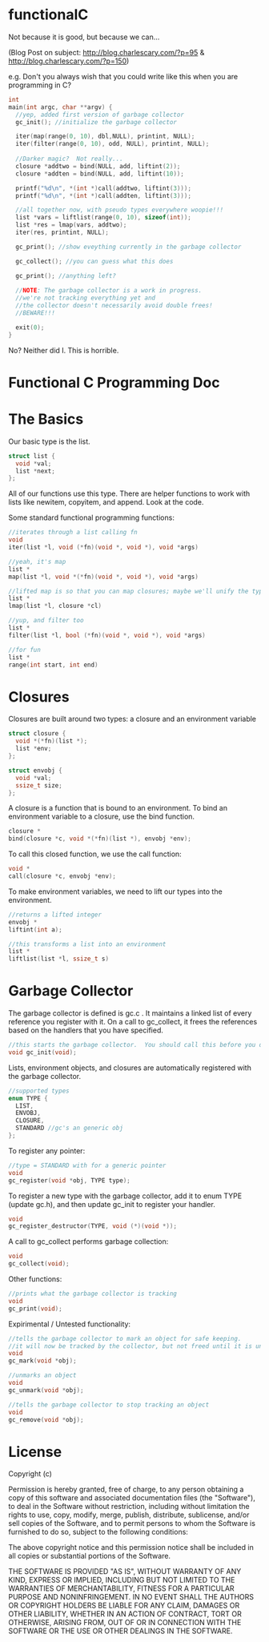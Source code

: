 functionalC
===========

Not because it is good, but because we can... 

(Blog Post on subject: http://blog.charlescary.com/?p=95 & http://blog.charlescary.com/?p=150)

e.g. Don't you always wish that you could write like this when you are programming in C?

```c
int
main(int argc, char **argv) {
  //yep, added first version of garbage collector
  gc_init(); //initialize the garbage collector

  iter(map(range(0, 10), dbl,NULL), printint, NULL);
  iter(filter(range(0, 10), odd, NULL), printint, NULL); 
  
  //Darker magic?  Not really...
  closure *addtwo = bind(NULL, add, liftint(2));
  closure *addten = bind(NULL, add, liftint(10));

  printf("%d\n", *(int *)call(addtwo, liftint(3)));
  printf("%d\n", *(int *)call(addten, liftint(3)));

  //all together now, with pseudo types everywhere woopie!!!
  list *vars = liftlist(range(0, 10), sizeof(int));
  list *res = lmap(vars, addtwo);
  iter(res, printint, NULL);

  gc_print(); //show eveything currently in the garbage collector

  gc_collect(); //you can guess what this does

  gc_print(); //anything left?
  
  //NOTE: The garbage collector is a work in progress.  
  //we're not tracking everything yet and 
  //the collector doesn't necessarily avoid double frees!
  //BEWARE!!!

  exit(0);
}

```

No?  Neither did I.  This is horrible.  

Functional C Programming Doc
============================

# The Basics

Our basic type is the list.

```c
struct list {
  void *val;
  list *next;
};
```

All of our functions use this type.  There are helper functions to work with lists like newitem, copyitem, and append.  Look at the code.

Some standard functional programming functions:

```c
//iterates through a list calling fn
void
iter(list *l, void (*fn)(void *, void *), void *args)
```
```c
//yeah, it's map
list *
map(list *l, void *(*fn)(void *, void *), void *args)
```

```c
//lifted map is so that you can map closures; maybe we'll unify the type system later...
list *
lmap(list *l, closure *cl)
```

```c
//yup, and filter too
list *
filter(list *l, bool (*fn)(void *, void *), void *args)
```

```c
//for fun
list *
range(int start, int end)
```

# Closures

Closures are built around two types: a closure and an environment variable

```c
struct closure {
  void *(*fn)(list *);
  list *env;
};

struct envobj {
  void *val;
  ssize_t size;
};
```

A closure is a function that is bound to an environment.  To bind an environment variable to a closure, use the bind function.

```c
closure *
bind(closure *c, void *(*fn)(list *), envobj *env);
```

To call this closed function, we use the call function:

```c
void *
call(closure *c, envobj *env);
```

To make environment variables, we need to lift our types into the environment.  

```c
//returns a lifted integer
envobj *
liftint(int a);
```

```c
//this transforms a list into an environment
list *
liftlist(list *l, ssize_t s) 
```

# Garbage Collector

The garbage collector is defined is gc.c . It maintains a linked list of every reference you register with it.  On a call to gc_collect, it frees the references based on the handlers that you have specified.

```c
//this starts the garbage collector.  You should call this before you do anything else
void gc_init(void);
```

Lists, environment objects, and closures are automatically registered with the garbage collector.

```c
//supported types
enum TYPE {
  LIST,
  ENVOBJ,  
  CLOSURE,
  STANDARD //gc's an generic obj   
};
```

To register any pointer:

```c
//type = STANDARD with for a generic pointer
void 
gc_register(void *obj, TYPE type);
```

To register a new type with the garbage collector, add it to enum TYPE (update gc.h), and then update gc_init to register your handler.

```c
void 
gc_register_destructor(TYPE, void (*)(void *));
```
A call to gc_collect performs garbage collection:

```c
void
gc_collect(void);
```

Other functions:

```c
//prints what the garbage collector is tracking
void 
gc_print(void);
```

Expirimental / Untested functionality:

```c
//tells the garbage collector to mark an object for safe keeping.
//it will now be tracked by the collector, but not freed until it is unmarked.
void 
gc_mark(void *obj);

//unmarks an object
void 
gc_unmark(void *obj);

//tells the garbage collector to stop tracking an object
void 
gc_remove(void *obj);
```

License
=======

Copyright (c) <year> <copyright holders>

Permission is hereby granted, free of charge, to any person obtaining a copy of this software and associated documentation files (the "Software"), to deal in the Software without restriction, including without limitation the rights to use, copy, modify, merge, publish, distribute, sublicense, and/or sell copies of the Software, and to permit persons to whom the Software is furnished to do so, subject to the following conditions:

The above copyright notice and this permission notice shall be included in all copies or substantial portions of the Software.

THE SOFTWARE IS PROVIDED "AS IS", WITHOUT WARRANTY OF ANY KIND, EXPRESS OR IMPLIED, INCLUDING BUT NOT LIMITED TO THE WARRANTIES OF MERCHANTABILITY, FITNESS FOR A PARTICULAR PURPOSE AND NONINFRINGEMENT. IN NO EVENT SHALL THE AUTHORS OR COPYRIGHT HOLDERS BE LIABLE FOR ANY CLAIM, DAMAGES OR OTHER LIABILITY, WHETHER IN AN ACTION OF CONTRACT, TORT OR OTHERWISE, ARISING FROM, OUT OF OR IN CONNECTION WITH THE SOFTWARE OR THE USE OR OTHER DEALINGS IN THE SOFTWARE.

